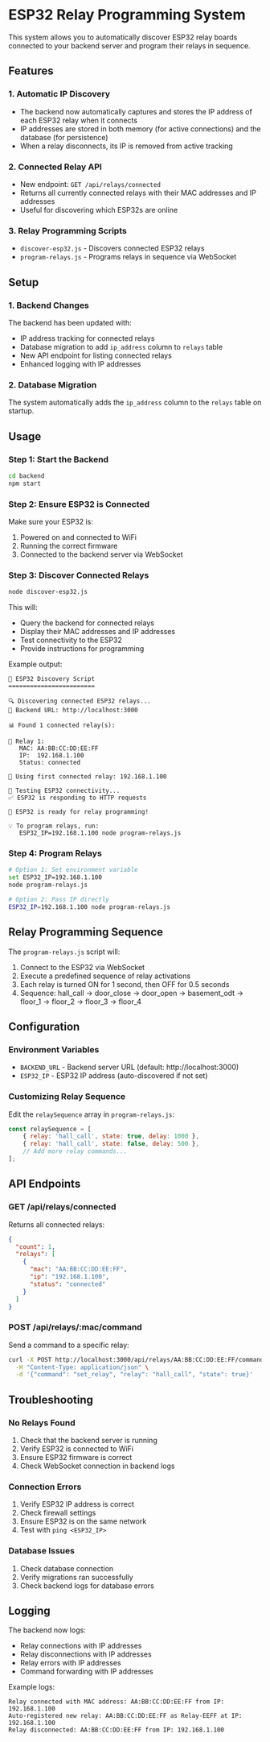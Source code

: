# ESP32 Relay Programming System

This system allows you to automatically discover ESP32 relay boards connected to your backend server and program their relays in sequence.

## Features

### 1. Automatic IP Discovery
- The backend now automatically captures and stores the IP address of each ESP32 relay when it connects
- IP addresses are stored in both memory (for active connections) and the database (for persistence)
- When a relay disconnects, its IP is removed from active tracking

### 2. Connected Relay API
- New endpoint: `GET /api/relays/connected`
- Returns all currently connected relays with their MAC addresses and IP addresses
- Useful for discovering which ESP32s are online

### 3. Relay Programming Scripts
- `discover-esp32.js` - Discovers connected ESP32 relays
- `program-relays.js` - Programs relays in sequence via WebSocket

## Setup

### 1. Backend Changes
The backend has been updated with:
- IP address tracking for connected relays
- Database migration to add `ip_address` column to `relays` table
- New API endpoint for listing connected relays
- Enhanced logging with IP addresses

### 2. Database Migration
The system automatically adds the `ip_address` column to the `relays` table on startup.

## Usage

### Step 1: Start the Backend
```bash
cd backend
npm start
```

### Step 2: Ensure ESP32 is Connected
Make sure your ESP32 is:
1. Powered on and connected to WiFi
2. Running the correct firmware
3. Connected to the backend server via WebSocket

### Step 3: Discover Connected Relays
```bash
node discover-esp32.js
```

This will:
- Query the backend for connected relays
- Display their MAC addresses and IP addresses
- Test connectivity to the ESP32
- Provide instructions for programming

Example output:
```
🤖 ESP32 Discovery Script
========================

🔍 Discovering connected ESP32 relays...
📍 Backend URL: http://localhost:3000

📊 Found 1 connected relay(s):

🔌 Relay 1:
   MAC: AA:BB:CC:DD:EE:FF
   IP:  192.168.1.100
   Status: connected

🎯 Using first connected relay: 192.168.1.100

🧪 Testing ESP32 connectivity...
✅ ESP32 is responding to HTTP requests

🎉 ESP32 is ready for relay programming!

💡 To program relays, run:
   ESP32_IP=192.168.1.100 node program-relays.js
```

### Step 4: Program Relays
```bash
# Option 1: Set environment variable
set ESP32_IP=192.168.1.100
node program-relays.js

# Option 2: Pass IP directly
ESP32_IP=192.168.1.100 node program-relays.js
```

## Relay Programming Sequence

The `program-relays.js` script will:
1. Connect to the ESP32 via WebSocket
2. Execute a predefined sequence of relay activations
3. Each relay is turned ON for 1 second, then OFF for 0.5 seconds
4. Sequence: hall_call → door_close → door_open → basement_odt → floor_1 → floor_2 → floor_3 → floor_4

## Configuration

### Environment Variables
- `BACKEND_URL` - Backend server URL (default: http://localhost:3000)
- `ESP32_IP` - ESP32 IP address (auto-discovered if not set)

### Customizing Relay Sequence
Edit the `relaySequence` array in `program-relays.js`:

```javascript
const relaySequence = [
    { relay: 'hall_call', state: true, delay: 1000 },
    { relay: 'hall_call', state: false, delay: 500 },
    // Add more relay commands...
];
```

## API Endpoints

### GET /api/relays/connected
Returns all connected relays:

```json
{
  "count": 1,
  "relays": [
    {
      "mac": "AA:BB:CC:DD:EE:FF",
      "ip": "192.168.1.100",
      "status": "connected"
    }
  ]
}
```

### POST /api/relays/:mac/command
Send a command to a specific relay:

```bash
curl -X POST http://localhost:3000/api/relays/AA:BB:CC:DD:EE:FF/command \
  -H "Content-Type: application/json" \
  -d '{"command": "set_relay", "relay": "hall_call", "state": true}'
```

## Troubleshooting

### No Relays Found
1. Check that the backend server is running
2. Verify ESP32 is connected to WiFi
3. Ensure ESP32 firmware is correct
4. Check WebSocket connection in backend logs

### Connection Errors
1. Verify ESP32 IP address is correct
2. Check firewall settings
3. Ensure ESP32 is on the same network
4. Test with `ping <ESP32_IP>`

### Database Issues
1. Check database connection
2. Verify migrations ran successfully
3. Check backend logs for database errors

## Logging

The backend now logs:
- Relay connections with IP addresses
- Relay disconnections with IP addresses
- Relay errors with IP addresses
- Command forwarding with IP addresses

Example logs:
```
Relay connected with MAC address: AA:BB:CC:DD:EE:FF from IP: 192.168.1.100
Auto-registered new relay: AA:BB:CC:DD:EE:FF as Relay-EEFF at IP: 192.168.1.100
Relay disconnected: AA:BB:CC:DD:EE:FF from IP: 192.168.1.100
``` 
